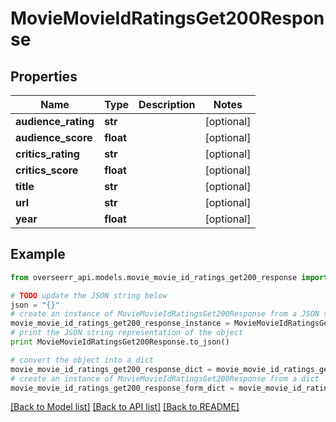 # MovieMovieIdRatingsGet200Response


## Properties
Name | Type | Description | Notes
------------ | ------------- | ------------- | -------------
**audience_rating** | **str** |  | [optional] 
**audience_score** | **float** |  | [optional] 
**critics_rating** | **str** |  | [optional] 
**critics_score** | **float** |  | [optional] 
**title** | **str** |  | [optional] 
**url** | **str** |  | [optional] 
**year** | **float** |  | [optional] 

## Example

```python
from overseerr_api.models.movie_movie_id_ratings_get200_response import MovieMovieIdRatingsGet200Response

# TODO update the JSON string below
json = "{}"
# create an instance of MovieMovieIdRatingsGet200Response from a JSON string
movie_movie_id_ratings_get200_response_instance = MovieMovieIdRatingsGet200Response.from_json(json)
# print the JSON string representation of the object
print MovieMovieIdRatingsGet200Response.to_json()

# convert the object into a dict
movie_movie_id_ratings_get200_response_dict = movie_movie_id_ratings_get200_response_instance.to_dict()
# create an instance of MovieMovieIdRatingsGet200Response from a dict
movie_movie_id_ratings_get200_response_form_dict = movie_movie_id_ratings_get200_response.from_dict(movie_movie_id_ratings_get200_response_dict)
```
[[Back to Model list]](../README.md#documentation-for-models) [[Back to API list]](../README.md#documentation-for-api-endpoints) [[Back to README]](../README.md)


